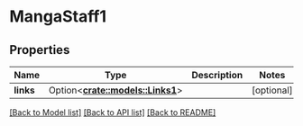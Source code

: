 # MangaStaff1

## Properties

Name | Type | Description | Notes
------------ | ------------- | ------------- | -------------
**links** | Option<[**crate::models::Links1**](links1.md)> |  | [optional]

[[Back to Model list]](../README.md#documentation-for-models) [[Back to API list]](../README.md#documentation-for-api-endpoints) [[Back to README]](../README.md)


